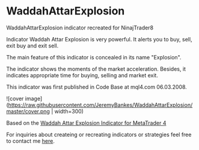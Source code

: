 # WaddahAttarExplosion
WaddahAttarExplosion indicator recreated for NinajTrader8

Indicator Waddah Attar Explosion is very powerful. It alerts you to buy, sell, exit buy and exit sell.

The main feature of this indicator is concealed in its name "Explosion".

The indicator shows the moments of the market acceleration. Besides, it indicates appropriate time for buying, selling and market exit.

This indicator was first published in Code Base at mql4.com 06.03.2008.

![cover image](https://raw.githubusercontent.com/JeremyBankes/WaddahAttarExplosion/master/cover.png | width=300)

Based on the [Waddah Attar Explosion Indicator for MetaTrader 4](https://www.mql5.com/en/code/7051)

For inquiries about createing or recreating indicators or strategies feel free to contact me [here](https://jeremybankes.com/contact).